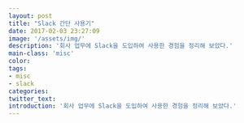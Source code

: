 ```yaml
---
layout: post
title: "Slack 간단 사용기"
date: 2017-02-03 23:27:09
image: '/assets/img/'
description: '회사 업무에 Slack을 도입하여 사용한 경험을 정리해 보았다.'
main-class: 'misc'
color:
tags:
- misc
- slack
categories:
twitter_text:
introduction: '회사 업무에 Slack을 도입하여 사용한 경험을 정리해 보았다.'
---
```

